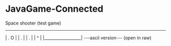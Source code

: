# JavaGame-Connected
Space shooter (test game)
 __________________
|         .   O    |
|           .      |
|             .    |
|             ^    |
|__________________|
---ascii version---
(open in raw)
